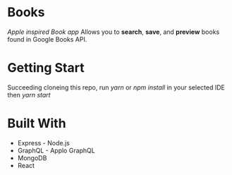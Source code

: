 # Books
*Apple inspired Book app* Allows you to **search**, **save**, and **preview** books found in Google Books API.

# Getting Start
Succeeding cloneing this repo, run *yarn* or *npm install* in your selected IDE then *yarn start*

# Built With
- Express - Node.js
- GraphQL - Applo GraphQL
- MongoDB
- React
